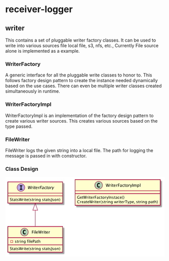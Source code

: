 # receiver-logger
## writer
This contains a set of pluggable writer factory classes. 
It can be used to write into various sources file local file, s3, nfs, etc.,
Currently File source alone is implemented as a example.

### WriterFactory
A generic interface for all the pluggable write classes to honor to. 
This follows factory design pattern to create the instance needed dynamically based on the use cases.
There can even be multiple writer classes created simultaneously in runtime.

### WriterFactoryImpl
WriterFactoryImpl is an implementation of the factory design pattern to create various writer sources.
This creates various sources based on the type passed.

### FileWriter
FileWriter logs the given string into a local file. 
The path for logging the message is passed in with constructor.

### Class Design
![Class disgram](receiver_logger_writer-class.png?raw=true "Title")
